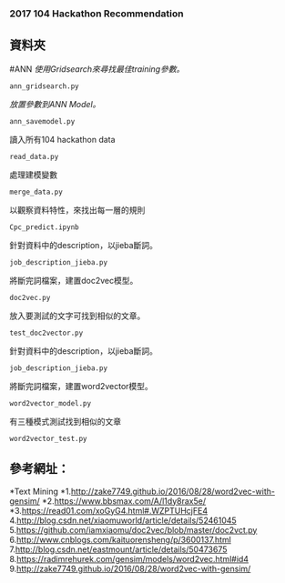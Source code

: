 ### 2017 104 Hackathon Recommendation
## 資料夾
#ANN
*使用Gridsearch來尋找最佳training參數。*<br />
```
ann_gridsearch.py
```
*放置參數到ANN Model。*
```
ann_savemodel.py
```

讀入所有104 hackathon data
```
read_data.py
```
處理建模變數
```
merge_data.py
```
以觀察資料特性，來找出每一層的規則
```
Cpc_predict.ipynb
```
針對資料中的description，以jieba斷詞。
```
job_description_jieba.py
```
將斷完詞檔案，建置doc2vec模型。
```
doc2vec.py
```
放入要測試的文字可找到相似的文章。
```
test_doc2vector.py
```
針對資料中的description，以jieba斷詞。
```
job_description_jieba.py
```
將斷完詞檔案，建置word2vector模型。
```
word2vector_model.py
```
有三種模式測試找到相似的文章
```
word2vector_test.py
```
## 參考網址：
*Text Mining
*1.http://zake7749.github.io/2016/08/28/word2vec-with-gensim/
*2.https://www.bbsmax.com/A/l1dy8rax5e/
*3.https://read01.com/xoGyG4.html#.WZPTUHcjFE4
4.http://blog.csdn.net/xiaomuworld/article/details/52461045
5.https://github.com/iamxiaomu/doc2vec/blob/master/doc2vct.py
6.http://www.cnblogs.com/kaituorensheng/p/3600137.html
7.http://blog.csdn.net/eastmount/article/details/50473675
8.https://radimrehurek.com/gensim/models/word2vec.html#id4
9.http://zake7749.github.io/2016/08/28/word2vec-with-gensim/
